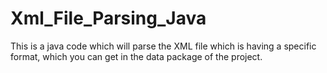 # Xml_File_Parsing_Java

This is a java code which will parse the XML file which is having a specific format, which you can get in the data package of the project.

